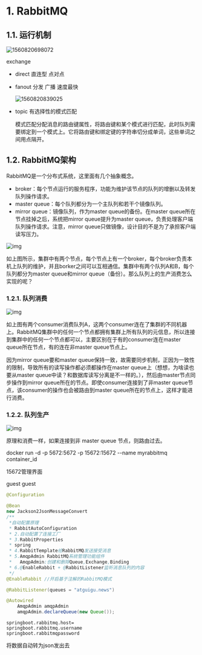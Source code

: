 # 1. RabbitMQ

## 1.1. 运行机制

![1560820698072](springboot_res/1560820698072.png)

exchange

- direct 直连型  点对点

- fanout 分发 广播 速度最快

  ![1560820839025](springboot_res/1560820839025.png)

- topic  有选择性的模式匹配

  模式匹配分配消息的路由键属性，将路由键和某个模式进行匹配，此时队列需要绑定到一个模式上。它将路由键和绑定键的字符串切分成单词，这些单词之间用点隔开。



## 1.2. RabbitMQ架构

RabbitMQ是一个分布式系统，这里面有几个抽象概念。

- broker：每个节点运行的服务程序，功能为维护该节点的队列的增删以及转发队列操作请求。
- master queue：每个队列都分为一个主队列和若干个镜像队列。
- mirror queue：镜像队列，作为master queue的备份。在master queue所在节点挂掉之后，系统把mirror queue提升为master queue，负责处理客户端队列操作请求。注意，mirror queue只做镜像，设计目的不是为了承担客户端读写压力。

![img](springboot_res/261319-20180912085847258-1555753723.png)

如上图所示，集群中有两个节点，每个节点上有一个broker，每个broker负责本机上队列的维护，并且borker之间可以互相通信。集群中有两个队列A和B，每个队列都分为master queue和mirror queue（备份）。那么队列上的生产消费怎么实现的呢？

### 1.2.1. 队列消费

![img](springboot_res/261319-20180912090110893-417617785.png)

如上图有两个consumer消费队列A，这两个consumer连在了集群的不同机器上。RabbitMQ集群中的任何一个节点都拥有集群上所有队列的元信息，所以连接到集群中的任何一个节点都可以，主要区别在于有的consumer连在master queue所在节点，有的连在非master queue节点上。

因为mirror queue要和master queue保持一致，故需要同步机制，正因为一致性的限制，导致所有的读写操作都必须都操作在master queue上（想想，为啥读也要从master queue中读？和数据库读写分离是不一样的。），然后由master节点同步操作到mirror queue所在的节点。即使consumer连接到了非master queue节点，该consumer的操作也会被路由到master queue所在的节点上，这样才能进行消费。

### 1.2.2. 队列生产

![img](springboot_res/261319-20180912090830511-1702198991.png)

原理和消费一样，如果连接到非 master queue 节点，则路由过去。

docker run -d -p 5672:5672 -p 15672:15672 --name myrabbitmq container_id

15672管理界面

guest guest

```java
@Configuration

@Bean
new Jackson2JsonMessageConvert
/**
 *自动配置原理
 * RabbitAutoConfiguration
 * 2.自动配置了连接工厂
 * 3.RabbitProperties
 * spring
 * 4.RabbitTemplate给RabbitMQ发送接受消息
 * 5.AmqpAdmin RabbitMQ系统管理功能组件
 *   AmqpAdmin:创建和删除Queue,Exchange,Binding
 * 6.@EnableRabbit + @RabbitListener监听消息队列的内容
 */
@EnableRabbit //开启基于注解的RabbitMQ模式

@RabbitListener(queues = "atguigu.news")

@Autowired
    AmqpAdmin amqpAdmin
    amqpAdmin.declareQueue(new Queue());
```

```properties
springboot.rabbitmq.host=
springboot.rabbitmq.username
springboot.rabbitmqpassword

```

将数据自动转为json发出去
